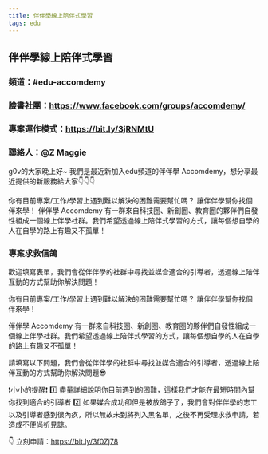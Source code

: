 ```yaml
---
title: 伴伴學線上陪伴式學習
tags: edu
---
```


## 伴伴學線上陪伴式學習

### 頻道：#edu-accomdemy
### 臉書社團：https://www.facebook.com/groups/accomdemy/
### 專案運作模式：https://bit.ly/3jRNMtU
### 聯絡人：@Z Maggie


g0v的大家晚上好~
我們是最近新加入edu頻道的伴伴學 Accomdemy，想分享最近提供的新服務給大家:point_down::point_down::point_down:

你有目前專案/工作/學習上遇到難以解決的困難需要幫忙嗎？ 讓伴伴學幫你找個伴來學！
伴伴學 Accomdemy 有一群來自科技圈、新創圈、教育圈的夥伴們自發性組成一個線上伴學社群。我們希望透過線上陪伴式學習的方式，讓每個想自學的人在自學的路上有趣又不孤單！

### 專案求救信鴿
歡迎填寫表單，我們會從伴伴學的社群中尋找並媒合適合的引導者，透過線上陪伴互動的方式幫助你解決問題！

你有目前專案/工作/學習上遇到難以解決的困難需要幫忙嗎？ 讓伴伴學幫你找個伴來學！

伴伴學 Accomdemy 有一群來自科技圈、新創圈、教育圈的夥伴們自發性組成一個線上伴學社群。我們希望透過線上陪伴式學習的方式，讓每個想自學的人在自學的路上有趣又不孤單！

請填寫以下問題，我們會從伴伴學的社群中尋找並媒合適合的引導者，透過線上陪伴互動的方式幫助你解決問題😎

❗️小小的提醒❗️
1️⃣  盡量詳細說明你目前遇到的困難，這樣我們才能在最短時間內幫你找到適合的引導者
2️⃣  如果媒合成功卻但是被放鴿子了，我們會對伴伴學的志工以及引導者感到很內疚，所以無故未到將列入黑名單，之後不再受理求救申請，若造成不便尚祈見諒。

:point_down: 
立刻申請：https://bit.ly/3f0Zj78